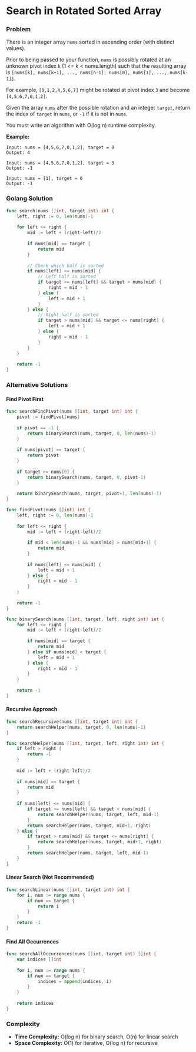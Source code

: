 # Search in Rotated Sorted Array

### Problem
There is an integer array `nums` sorted in ascending order (with distinct values).

Prior to being passed to your function, `nums` is possibly rotated at an unknown pivot index `k` (1 <= k < nums.length) such that the resulting array is `[nums[k], nums[k+1], ..., nums[n-1], nums[0], nums[1], ..., nums[k-1]]`.

For example, `[0,1,2,4,5,6,7]` might be rotated at pivot index `3` and become `[4,5,6,7,0,1,2]`.

Given the array `nums` after the possible rotation and an integer `target`, return the index of `target` in `nums`, or `-1` if it is not in `nums`.

You must write an algorithm with O(log n) runtime complexity.

**Example:**
```
Input: nums = [4,5,6,7,0,1,2], target = 0
Output: 4

Input: nums = [4,5,6,7,0,1,2], target = 3
Output: -1

Input: nums = [1], target = 0
Output: -1
```

### Golang Solution

```go
func search(nums []int, target int) int {
    left, right := 0, len(nums)-1
    
    for left <= right {
        mid := left + (right-left)/2
        
        if nums[mid] == target {
            return mid
        }
        
        // Check which half is sorted
        if nums[left] <= nums[mid] {
            // Left half is sorted
            if target >= nums[left] && target < nums[mid] {
                right = mid - 1
            } else {
                left = mid + 1
            }
        } else {
            // Right half is sorted
            if target > nums[mid] && target <= nums[right] {
                left = mid + 1
            } else {
                right = mid - 1
            }
        }
    }
    
    return -1
}
```

### Alternative Solutions

#### **Find Pivot First**
```go
func searchFindPivot(nums []int, target int) int {
    pivot := findPivot(nums)
    
    if pivot == -1 {
        return binarySearch(nums, target, 0, len(nums)-1)
    }
    
    if nums[pivot] == target {
        return pivot
    }
    
    if target >= nums[0] {
        return binarySearch(nums, target, 0, pivot-1)
    }
    
    return binarySearch(nums, target, pivot+1, len(nums)-1)
}

func findPivot(nums []int) int {
    left, right := 0, len(nums)-1
    
    for left <= right {
        mid := left + (right-left)/2
        
        if mid < len(nums)-1 && nums[mid] > nums[mid+1] {
            return mid
        }
        
        if nums[left] <= nums[mid] {
            left = mid + 1
        } else {
            right = mid - 1
        }
    }
    
    return -1
}

func binarySearch(nums []int, target, left, right int) int {
    for left <= right {
        mid := left + (right-left)/2
        
        if nums[mid] == target {
            return mid
        } else if nums[mid] < target {
            left = mid + 1
        } else {
            right = mid - 1
        }
    }
    
    return -1
}
```

#### **Recursive Approach**
```go
func searchRecursive(nums []int, target int) int {
    return searchHelper(nums, target, 0, len(nums)-1)
}

func searchHelper(nums []int, target, left, right int) int {
    if left > right {
        return -1
    }
    
    mid := left + (right-left)/2
    
    if nums[mid] == target {
        return mid
    }
    
    if nums[left] <= nums[mid] {
        if target >= nums[left] && target < nums[mid] {
            return searchHelper(nums, target, left, mid-1)
        }
        return searchHelper(nums, target, mid+1, right)
    } else {
        if target > nums[mid] && target <= nums[right] {
            return searchHelper(nums, target, mid+1, right)
        }
        return searchHelper(nums, target, left, mid-1)
    }
}
```

#### **Linear Search (Not Recommended)**
```go
func searchLinear(nums []int, target int) int {
    for i, num := range nums {
        if num == target {
            return i
        }
    }
    return -1
}
```

#### **Find All Occurrences**
```go
func searchAllOccurrences(nums []int, target int) []int {
    var indices []int
    
    for i, num := range nums {
        if num == target {
            indices = append(indices, i)
        }
    }
    
    return indices
}
```

### Complexity
- **Time Complexity:** O(log n) for binary search, O(n) for linear search
- **Space Complexity:** O(1) for iterative, O(log n) for recursive
